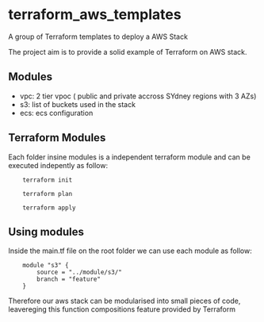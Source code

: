 # terraform_aws_templates
A group of Terraform templates to deploy a AWS Stack

The project aim is to provide a solid example of Terraform on AWS stack.

## Modules
* vpc: 2 tier vpoc ( public and private accross SYdney regions with 3 AZs)
* s3: list of buckets used in the stack
* ecs: ecs configuration

## Terraform Modules
Each folder insine modules is a independent terraform module and can be executed indepently as follow:

```golang
    terraform init
```
```golang
    terraform plan
```
```golang
    terraform apply
```

## Using modules
Inside the main.tf file on the root folder we can use each module as follow:

```golang
    module "s3" {
        source = "../module/s3/"
        branch = "feature"
    }
```

Therefore our aws stack can be modularised into small pieces of code, leavereging this function compositions feature provided by Terraform
